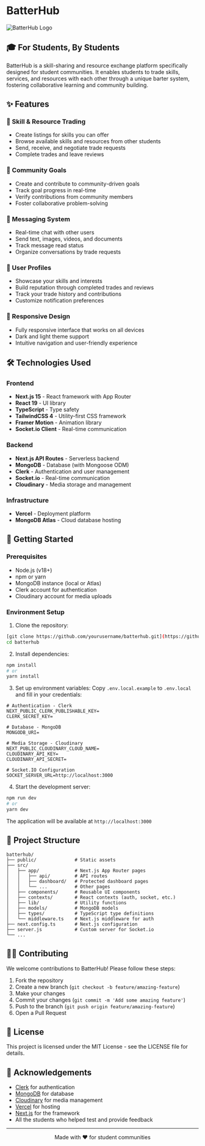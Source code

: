# BatterHub

![BatterHub Logo](https://placeholder-for-batterhub-logo.png)

## 🎓 For Students, By Students

BatterHub is a skill-sharing and resource exchange platform specifically designed for student communities. It enables students to trade skills, services, and resources with each other through a unique barter system, fostering collaborative learning and community building.

## ✨ Features

### 🔄 Skill & Resource Trading

- Create listings for skills you can offer
- Browse available skills and resources from other students
- Send, receive, and negotiate trade requests
- Complete trades and leave reviews

### 👥 Community Goals

- Create and contribute to community-driven goals
- Track goal progress in real-time
- Verify contributions from community members
- Foster collaborative problem-solving

### 💬 Messaging System

- Real-time chat with other users
- Send text, images, videos, and documents
- Track message read status
- Organize conversations by trade requests

### 👤 User Profiles

- Showcase your skills and interests
- Build reputation through completed trades and reviews
- Track your trade history and contributions
- Customize notification preferences

### 📱 Responsive Design

- Fully responsive interface that works on all devices
- Dark and light theme support
- Intuitive navigation and user-friendly experience

## 🛠️ Technologies Used

### Frontend

- **Next.js 15** - React framework with App Router
- **React 19** - UI library
- **TypeScript** - Type safety
- **TailwindCSS 4** - Utility-first CSS framework
- **Framer Motion** - Animation library
- **Socket.io Client** - Real-time communication

### Backend

- **Next.js API Routes** - Serverless backend
- **MongoDB** - Database (with Mongoose ODM)
- **Clerk** - Authentication and user management
- **Socket.io** - Real-time communication
- **Cloudinary** - Media storage and management

### Infrastructure

- **Vercel** - Deployment platform
- **MongoDB Atlas** - Cloud database hosting

## 🚀 Getting Started

### Prerequisites

- Node.js (v18+)
- npm or yarn
- MongoDB instance (local or Atlas)
- Clerk account for authentication
- Cloudinary account for media uploads

### Environment Setup

1. Clone the repository:

```bash
[git clone https://github.com/yourusername/batterhub.git](https://github.com/Manav-Chudasama/BatterHub.git)
cd batterhub
```

2. Install dependencies:

```bash
npm install
# or
yarn install
```

3. Set up environment variables:
   Copy `.env.local.example` to `.env.local` and fill in your credentials:

```
# Authentication - Clerk
NEXT_PUBLIC_CLERK_PUBLISHABLE_KEY=
CLERK_SECRET_KEY=

# Database - MongoDB
MONGODB_URI=

# Media Storage - Cloudinary
NEXT_PUBLIC_CLOUDINARY_CLOUD_NAME=
CLOUDINARY_API_KEY=
CLOUDINARY_API_SECRET=

# Socket.IO Configuration
SOCKET_SERVER_URL=http://localhost:3000
```

4. Start the development server:

```bash
npm run dev
# or
yarn dev
```

The application will be available at `http://localhost:3000`

## 📂 Project Structure

```
batterhub/
├── public/              # Static assets
├── src/
│   ├── app/             # Next.js App Router pages
│   │   ├── api/         # API routes
│   │   ├── dashboard/   # Protected dashboard pages
│   │   └── ...          # Other pages
│   ├── components/      # Reusable UI components
│   ├── contexts/        # React contexts (auth, socket, etc.)
│   ├── lib/             # Utility functions
│   ├── models/          # MongoDB models
│   ├── types/           # TypeScript type definitions
│   └── middleware.ts    # Next.js middleware for auth
├── next.config.ts       # Next.js configuration
├── server.js            # Custom server for Socket.io
└── ...
```

## 🧑‍💻 Contributing

We welcome contributions to BatterHub! Please follow these steps:

1. Fork the repository
2. Create a new branch (`git checkout -b feature/amazing-feature`)
3. Make your changes
4. Commit your changes (`git commit -m 'Add some amazing feature'`)
5. Push to the branch (`git push origin feature/amazing-feature`)
6. Open a Pull Request

## 📝 License

This project is licensed under the MIT License - see the LICENSE file for details.

## 🙏 Acknowledgements

- [Clerk](https://clerk.dev/) for authentication
- [MongoDB](https://www.mongodb.com/) for database
- [Cloudinary](https://cloudinary.com/) for media management
- [Vercel](https://vercel.com/) for hosting
- [Next.js](https://nextjs.org/) for the framework
- All the students who helped test and provide feedback

---

<p align="center">Made with ❤️ for student communities</p>
